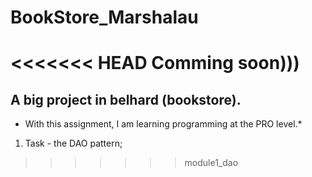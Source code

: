# BookStore_Marshalau
<<<<<<< HEAD
 Comming soon)))
=======
## A big project in belhard (bookstore).

* With this assignment, I am learning programming at the PRO level.*


1. Task - the DAO pattern;

 
>>>>>>> module1_dao
